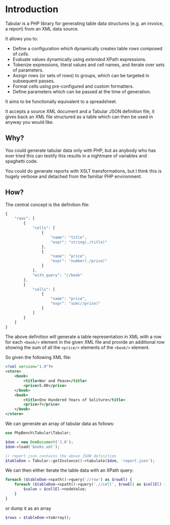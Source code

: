 Introduction
============

Tabular is a PHP library for generating table data structures (e.g. an
invoice, a report) from an XML data source.

It allows you to:

- Define a configuration which dynamically creates table *rows* composed of
  *cells*. 
- Evaluate values dynamically using *extended* XPath expressions.
- Tokenize expressions, literal values and cell names, and iterate over sets
  of parameters.
- Assign rows (or sets of rows) to groups, which can be targeted in subsequent
  passes.
- Format cells using pre-configured and custom formatters.
- Define parameters which can be passed at the time of generation.

It aims to be functionally equivalent to a spreadsheet.

It accepts a source XML document and a Tabular JSON definition file, it gives
back an XML file structured as a table which can then be used in anyway you
would like.

Why?
----

You could generate tabular data only with PHP, but as anybody who has ever
tried this can testify this results in a nightmare of variables and spaghetti
code.

You could do generate reports with XSLT transformations, but I think this is hugely
verbose and detached from the familiar PHP environment.

How?
----

The central concept is the definition file:

````javascript
{
    "rows": [
        {
            "cells": [
                {
                    "name": "title",
                    "expr": "string(./title)"
                },
                {
                    "name": "price",
                    "expr": "number(./price)"
                }
            ],
            "with_query": "//book"
        },
        {
            "cells": [
                {
                    "name": "price",
                    "expr": "sum(//price)"
                }
            ]
        }
    ]
}
````

The above definition will generate a table representation in XML with a row
for each `<book/>` element in the given XML file and provide an additional row
showing the sum of all the `<price/>` elements of the `<book/>` element.

So given the following XML file:

````xml
<?xml version="1.0"?>
<store>
    <book>
        <title>War and Peace</title>
        <price>5.00</price>
    </book>
    <book>
        <title>One Hundered Years of Soliture</title>
        <price>7</price>
    </book>
</store>
````

We can generate an array of tabular data as follows:

````php
use PhpBench\Tabular\Tabular;

$dom = new DomDocument('1.0');
$dom->load('books.xml');

// report.json contains the above JSON definition
$tableDom = Tabular::getInstance()->tabulate($dom, 'report.json');
````

We can then either iterate the table data with an XPath query:

````php
foreach ($tableDom->xpath()->query('//row') as $rowEl) {
    foreach ($tableDom->xpath()->query('.//cell', $rowEl) as $cellEl) {
        $value = $cellEl->nodeValue;
    }
}
````

or dump it as an array

````php
$rows = $tableDom->toArray();
````
